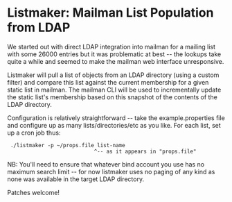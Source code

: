 # Listmaker: Mailman List Population from LDAP

We started out with direct LDAP integration into mailman for a mailing list
with some 26000 entries but it was problematic at best -- the lookups take
quite a while and seemed to make the mailman web interface unresponsive.

Listmaker will pull a list of objects from an LDAP directory (using a custom
filter) and compare this list against the current membership for a given static
list in mailman.  The mailman CLI will be used to incrementally update the
static list's membership based on this snapshot of the contents of the LDAP
directory.

Configuration is relatively straightforward -- take the example.properties file
and configure up as many lists/directories/etc as you like.  For each list, set
up a cron job thus:

     ./listmaker -p ~/props.file list-name
                                ^-- as it appears in "props.file"

NB: You'll need to ensure that whatever bind account you use has no maximum
search limit -- for now listmaker uses no paging of any kind as none was 
available in the target LDAP directory.

Patches welcome!
